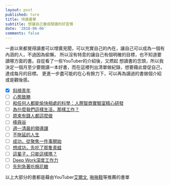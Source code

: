 ```yaml
---
layout: post
published: ture
title: 待讀書單
subtitle: 想讓自己養成閱讀的好習慣
date: '2018-06-06'
comments: false
---
```



一直以來都覺得讀書可以增廣見聞，可以充實自己的內在，讓自己可以成為一個有內涵的人，不過因為偷懶，
所以沒有特意的讓自己有個明確的目標，也不知道要讀哪方面的書。自從看了一些YouTuber的介紹後，又燃起
想讀書的念頭，所以我決定一個月至少要閱讀一本好書，而在這裡列出清單做紀錄，想要藉此督促自己，達成每月的目標。
更進一步盡可能的在心有餘力下，可以再為讀過的書做個介紹或是觀後感。

- [x] [斜槓青年](http://www.books.com.tw/products/0010762201)
- [ ] [心態致勝](http://www.books.com.tw/products/0010748470)
- [ ] [和任何人都能愉快相處的科學：人際智商實驗室精心研發](http://www.books.com.tw/products/0010768144)
- [ ] [為什麼我們這樣生活，那樣工作？](http://www.books.com.tw/products/0010560033)
- [ ] [原來有錢人都這麼做](http://www.books.com.tw/products/0010745358)
- [ ] [峰與谷](http://www.books.com.tw/products/0010453641)
- [ ] [週一清晨的領導課](http://www.books.com.tw/products/0010553845)
- [ ] [不拖延的人生](https://goo.gl/pz5euv)
- [ ] [成功，從聚焦一件事開始](http://www.books.com.tw/products/0010749875)
- [ ] [想成功，先吃了那隻青蛙](http://www.books.com.tw/products/0010419430)
- [ ] [這輩子，只能這樣嗎？](http://www.books.com.tw/products/0010768390)
- [ ] [Deep Work深度工作力](http://www.books.com.tw/products/0010758381)
- [ ] [先別急著吃棉花糖](http://www.books.com.tw/products/0010326543)

以上大部分的書都是藉由YouTuber[艾爾文](https://www.youtube.com/channel/UCWDaU-qRXrZcUQYDRv2asvw),
                            [啾啾鞋](https://www.youtube.com/user/chuchushoeTW)等推薦的書單
                            
                            
                            
                            
                            


